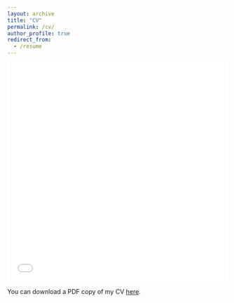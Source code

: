 ```yaml
---
layout: archive
title: "CV"
permalink: /cv/
author_profile: true
redirect_from:
  - /resume
---
```


<iframe src="/files/pdf/BERV_2_15_23.pdf" width="100%" height="500" frameborder="no" border="0" marginwidth="0" marginheight="0"></iframe>

You can download a PDF copy of my CV [here](/files/pdf/BERV_2_15_23.pdf).
